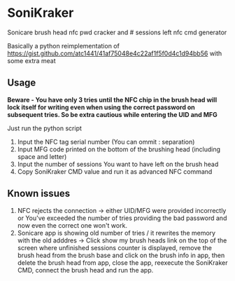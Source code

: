 # SoniKraker
Sonicare brush head nfc pwd cracker and # sessions left nfc cmd generator

Basically a python reimplementation of https://gist.github.com/atc1441/41af75048e4c22af1f5f0d4c1d94bb56 with some extra meat

## Usage
**Beware - You have only 3 tries until the NFC chip in the brush head will lock itself for writing even when using the correct password on subsequent tries. So be extra cautious while entering the UID and MFG**

Just run the python script

1. Input the NFC tag serial number (You can ommit : separation)
2. Input MFG code printed on the bottom of the brushing head (including space and letter)
3. Input the number of sessions You want to have left on the brush head
4. Copy SoniKraker CMD value and run it as advanced NFC command

## Known issues
1. NFC rejects the connection -> either UID/MFG were provided incorrectly or You've exceeded the number of tries providing the bad password and now even the correct one won't work.
2. Sonicare app is showing old number of tries / it rewrites the memory with the old adddres -> Click show my brush heads link on the top of the screen where unfinished sessions counter is displayed, remove the brush head from the brush base and click on the brush info in app, then delete the brush head from app, close the app, reexecute the SoniKraker CMD, connect the brush head and run the app.
